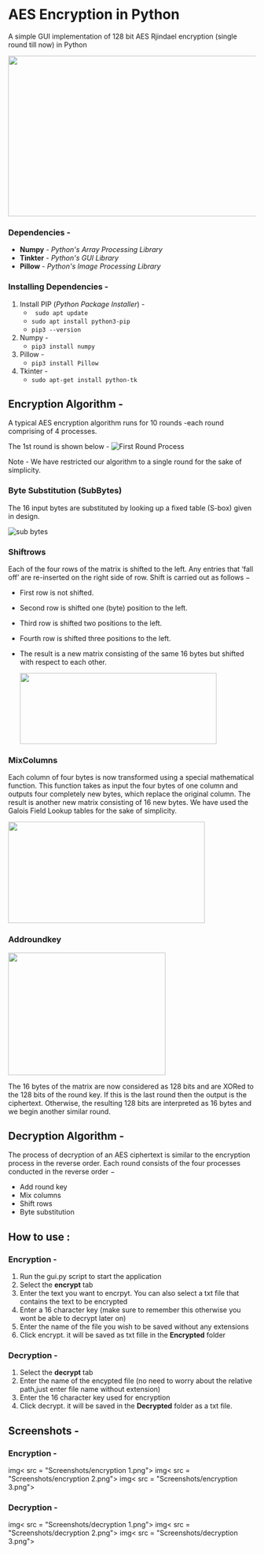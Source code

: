 # AES Encryption in Python
A simple GUI implementation of 128 bit AES Rjindael encryption (single round till now) in Python
	<p align=center><img width="620"  height="326"  src="https://in.mathworks.com/matlabcentral/mlc-downloads/downloads/649c6929-37cf-4d50-b545-af9a11396bf4/93de5ae7-ecb0-4776-84a1-3974dd921805/images/screenshot.jpg"> </p>

### Dependencies - 
* **Numpy**  - _Python's Array Processing Library_
* **Tinkter** - _Python's GUI Library_
* **Pillow** -  _Python's Image Processing Library_
### Installing Dependencies -
1. Install PIP (_Python Package Installer_)   - 
     * `` sudo apt update``
     * ``sudo apt install python3-pip``
     * ``pip3 --version``
2. Numpy -
	*  ``pip3 install numpy``
3. Pillow - 
	* ``pip3 install Pillow``
4. Tkinter - 
	* ``sudo apt-get install python-tk``

## Encryption Algorithm - 

A typical AES encryption algorithm runs for 10 rounds -each round comprising of 4 processes. 

The 1st round is shown below - 
![First Round Process](https://www.tutorialspoint.com/cryptography/images/first_round_process.jpg)


<p>Note - We have restricted our algorithm to a single round for the sake of simplicity.
	
### Byte Substitution (SubBytes)

The 16 input bytes are substituted by looking up a fixed table (S-box) given in design. 


![sub bytes](https://upload.wikimedia.org/wikipedia/commons/thumb/a/a4/AES-SubBytes.svg/320px-AES-SubBytes.svg.png)


### Shiftrows

Each of the four rows of the matrix is shifted to the left. Any entries that ‘fall off’ are re-inserted on the right side of row. Shift is carried out as follows −

-   First row is not shifted.
    
-   Second row is shifted one (byte) position to the left.
    
-   Third row is shifted two positions to the left.
    
-   Fourth row is shifted three positions to the left.
    
-   The result is a new matrix consisting of the same 16 bytes but shifted with respect to each other.
  
    <img width="400"  height="144"  src="https://upload.wikimedia.org/wikipedia/commons/e/e3/AES-ShiftRows.png">


### MixColumns

Each column of four bytes is now transformed using a special mathematical function. This function takes as input the four bytes of one column and outputs four completely new bytes, which replace the original column. The result is another new matrix consisting of 16 new bytes. We have used the Galois Field Lookup tables for the sake of simplicity.

<img width="400"  height="206"  src="https://upload.wikimedia.org/wikipedia/commons/9/99/AES-MixColumns.png">

### Addroundkey
<img width="320"  height="249"  src="https://upload.wikimedia.org/wikipedia/commons/thumb/a/ad/AES-AddRoundKey.svg/320px-AES-AddRoundKey.svg.png">

The 16 bytes of the matrix are now considered as 128 bits and are XORed to the 128 bits of the round key. If this is the last round then the output is the ciphertext. Otherwise, the resulting 128 bits are interpreted as 16 bytes and we begin another similar round.


## Decryption Algorithm -

The process of decryption of an AES ciphertext is similar to the encryption process in the reverse order. Each round consists of the four processes conducted in the reverse order −

-   Add round key
-   Mix columns
-   Shift rows
-   Byte substitution



## How to use :
### Encryption - 
1. Run the gui.py script to start the application
2. Select the **encrypt** tab
3. Enter the text you want to encrpyt. You can also select a txt file that contains the text to be encrypted
4. Enter a 16 character key (make sure to remember this otherwise you wont be able to decrypt later on)
5. Enter the name of the file you wish to be saved without any extensions
6. Click encrypt. it will be saved as txt fille in the **Encrypted** folder

### Decryption - 
1. Select the **decrypt** tab 
2. Enter the name of the encypted file (no need to worry about the relative path,just enter file name without extension)
3. Enter the 16 character key used for encryption
4. Click decrypt. it will be saved in the **Decrypted**  folder as a txt file. 

## Screenshots - 
### Encryption -
img< src = "Screenshots/encryption 1.png">
img< src = "Screenshots/encryption 2.png">
img< src = "Screenshots/encryption 3.png">

### Decryption - 
img< src = "Screenshots/decryption 1.png">
img< src = "Screenshots/decryption 2.png">
img< src = "Screenshots/decryption 3.png">


